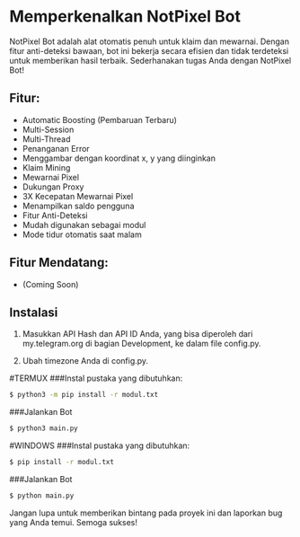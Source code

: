 # Memperkenalkan NotPixel Bot

NotPixel Bot adalah alat otomatis penuh untuk klaim dan mewarnai. Dengan fitur anti-deteksi bawaan, bot ini bekerja secara efisien dan tidak terdeteksi untuk memberikan hasil terbaik. Sederhanakan tugas Anda dengan NotPixel Bot!

## Fitur:
- Automatic Boosting (Pembaruan Terbaru)
- Multi-Session
- Multi-Thread
- Penanganan Error
- Menggambar dengan koordinat x, y yang diinginkan
- Klaim Mining
- Mewarnai Pixel
- Dukungan Proxy
- 3X Kecepatan Mewarnai Pixel
- Menampilkan saldo pengguna
- Fitur Anti-Deteksi
- Mudah digunakan sebagai modul
- Mode tidur otomatis saat malam

## Fitur Mendatang:
- (Coming Soon)

## Instalasi

1. Masukkan API Hash dan API ID Anda, yang bisa diperoleh dari my.telegram.org di bagian Development, ke dalam file config.py.

2. Ubah timezone Anda di config.py.

#TERMUX
###Instal pustaka yang dibutuhkan:
```bash
$ python3 -m pip install -r modul.txt
```
###Jalankan Bot   
```bash
$ python3 main.py
```

#WINDOWS
###Instal pustaka yang dibutuhkan:
```bash
$ pip install -r modul.txt
```
###Jalankan Bot   
```bash
$ python main.py
```

Jangan lupa untuk memberikan bintang pada proyek ini dan laporkan bug yang Anda temui. Semoga sukses!
